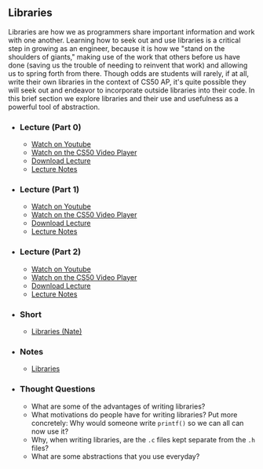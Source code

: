 ## Libraries

Libraries are how we as programmers share important information and work with one another. Learning how to seek out and use libraries is a critical step in growing as an engineer, because it is how we "stand on the shoulders of giants," making use of the work that others before us have done (saving us the trouble of needing to reinvent that work) and allowing us to spring forth from there. Though odds are students will rarely, if at all, write their own libraries in the context of CS50 AP, it's quite possible they will seek out and endeavor to incorporate outside libraries into their code. In this brief section we explore libraries and their use and usefulness as a powerful tool of abstraction.

- ### Lecture (Part 0)
  - [Watch on Youtube](https://www.youtube.com/embed/EApk15pCIEA?start=2502&end=2558)
  - [Watch on the CS50 Video Player](https://video.cs50.net/2017/fall/lectures/1?t=41m42s)
  - [Download Lecture](http://cdn.cs50.net/2017/fall/lectures/1/lecture1-720p.mp4?download)
  - [Lecture Notes](https://docs.cs50.net/2017/fall/notes/1/lecture1.html#functions)
  
- ### Lecture (Part 1)
  - [Watch on Youtube](https://www.youtube.com/embed/EApk15pCIEA?start=2712&end=2770)
  - [Watch on the CS50 Video Player](https://video.cs50.net/2017/fall/lectures/1?t=45m12s)
  - [Download Lecture](http://cdn.cs50.net/2017/fall/lectures/1/lecture1-720p.mp4?download)
  - [Lecture Notes](https://docs.cs50.net/2017/fall/notes/1/lecture1.html#functions)
  
- ### Lecture (Part 2)
  - [Watch on Youtube](https://www.youtube.com/embed/IJNPHorTqQs?start=467&end=549)
  - [Watch on the CS50 Video Player](https://video.cs50.net/2017/fall/lectures/2?t=7m47s)
  - [Download Lecture](http://cdn.cs50.net/2017/fall/lectures/2/lecture2-720p.mp4?download)
  - [Lecture Notes](https://docs.cs50.net/2017/fall/notes/2/lecture2.html#c-continued)

- ### Short
  - [Libraries (Nate)](https://www.youtube.com/embed/ED7QtgXDShY)

- ### Notes
  - [Libraries](/assets/pdfs/unit2/libraries.pdf)

- ### Thought Questions
  - What are some of the advantages of writing libraries?
  - What motivations do people have for writing libraries? Put more concretely: Why would someone write `printf()` so we can all can now use it?
  - Why, when writing libraries, are the `.c` files kept separate from the `.h` files?
  - What are some abstractions that you use everyday?


